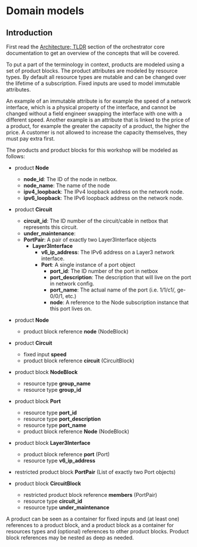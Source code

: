 # Domain models

## Introduction

First read the [Architecture; TLDR](/orchestrator-core/architecture/tldr/) section of the orchestrator core documentation to get an overview of the concepts that will be covered.

To put a part of the terminology in context, products are modeled using a set of product blocks. The product attributes are modeled by resource types.  By default all resource types are mutable and can be changed over the lifetime of a subscription. Fixed inputs are used to model immutable attributes.

An example of an immutable attribute is for example the speed of a network interface, which is a physical property of the interface, and cannot be changed without a field engineer swapping the interface with one with a different speed. Another example is an attribute that is linked to the price of a product, for example the greater the capacity of a product, the higher the price. A customer is not allowed to increase the capacity themselves, they must pay extra first.

The products and product blocks for this workshop will be modeled as follows:

* product **Node**
  * **node_id**: The ID of the node in netbox.
  * **node_name**: The name of the node
  * **ipv4_loopback**: The IPv4 loopback address on the network node.
  * **ipv6_loopback**: The IPv6 loopback address on the network node.
* product **Circuit**
  * **circuit_id**: The ID number of the circuit/cable in netbox that represents this circuit.
  * **under_maintenance**:
  * **PortPair**: A pair of exactly two Layer3Interface objects
    * **Layer3Interface**
      * **v6_ip_address**: The IPv6 address on a Layer3 network interface.
      * **Port**: A single instance of a port object
        * **port_id**: The ID number of the port in netbox
        * **port_description**: The description that will live on the port in network config.
        * **port_name**: The actual name of the port (i.e. 1/1/c1/, ge-0/0/1, etc.)
        * **node**: A reference to the Node subscription instance that this port lives on.

* product **Node**
  * product block reference **node** (NodeBlock)
* product **Circuit**
  * fixed input **speed**
  * product block reference **circuit** (CircuitBlock)
* product block **NodeBlock**
  * resource type **group_name**
  * resource type **group_id**
* product block **Port**
  * resource type **port_id**
  * resource type **port_description**
  * resource type **port_name**
  * product block reference **Node** (NodeBlock)
* product block **Layer3Interface**
  * product block reference **port** (Port)
  * resource type **v6_ip_address**
* restricted product block **PortPair** (List of exactly two Port objects)
* product block **CircuitBlock**
  * restricted product block reference **members** (PortPair)
  * resource type **circuit_id**
  * resource type **under_maintenance**

A product can be seen as a container for fixed inputs and (at least one) references to a product block, and a product block as a container for resources types and (optional) references to other product blocks. Product block references may be nested as deep as needed.

<!-- ## Exercise 1: create Node product block

Read the [Domain models](../../architecture/application/domainmodels.md)
section of the orchestrator core documentation to learn more about domain
models and how they are defined. For now, skip the code examples *Product Model
a.k.a SubscriptionModel* and *Advanced Use Cases*.

Use the following skeleton to create the file `user_group.py` in the
`products/product_blocks` folder and define the `UserGroupBlockInactive`,
`UserGroupBlockProvisioning` and `UserGroupBlock` domain models describing the
user group product block in the lifecycle states `INITIAL`, `PROVISIONING` and
`ACTIVE`:

```python
from typing import Optional

from orchestrator.domain.base import ProductBlockModel
from orchestrator.types import SubscriptionLifecycle

# UserGroupBlockInactive with all resource types optional
...

# UserGroupBlockProvisioning with only resource type group_id optional
...

# UserGroupBlock with all resource types mandatory
... 
```

!!! example

    for inspiration look at an example implementation of the [user group product block
    ](https://github.com/workfloworchestrator/example-orchestrator-beginner/blob/main/products/product_blocks/user_group.py)

## Exercise 2: create UserGroup product

Return to the [Domain models](../../architecture/application/domainmodels.md)
section of the orchestrator core documentation and look at the code example
*Product Model a.k.a SubscriptionModel*.

Use the following skeleton to create the file `user_group.py` in the
`products/product_types` folder and define the `UserGroupInactive`,
`UserGroupProvisioning` and `UserGroup` domain models describing the user group
product in its different lifecycle states:

```python
from orchestrator.domain.base import SubscriptionModel
from orchestrator.types import SubscriptionLifecycle

from products.product_blocks.user_group import UserGroupBlock, UserGroupBlockInactive, UserGroupBlockProvisioning

# UserGroupInactive
...

# UserGroupProvisioning
...

# UserGroup
...
```

!!! example

    for inspiration look at an example implementation of the [user group product
    ](https://github.com/workfloworchestrator/example-orchestrator-beginner/blob/main/products/product_types/user_group.py)

## Exercise 3: create User product block

Use the following skeleton to create the file `user.py` in the
`products/product_blocks` folder and define the `UserBlockInactive`,
`UserBlockProvisioning` and `UserBlock` domain models describing the user group
product block in its different lifecycle states:

```python
from typing import Optional

from orchestrator.domain.base import ProductBlockModel
from orchestrator.types import SubscriptionLifecycle

from products.product_blocks.user_group import UserGroupBlock, UserGroupBlockInactive, UserGroupBlockProvisioning

# UserBlockInactive with only product block reference group mandatory
...

# UserBlockProvisioning with only resource type user_id and age optional
...

# UserBlock with only resource type age optional
...
```

!!! example

    for inspiration look at an example implementation of the [user product block
    ](https://github.com/workfloworchestrator/example-orchestrator-beginner/blob/main/products/product_blocks/user.py)

## Exercise 4: create User product

Use the following skeleton to create the file `user.py` in the
`products/product_types` folder and define the `UserInactive`,
`UserProvisioning` and `User` domain models describing the user product in its
different lifecycle states.

Note that the `strEnum` type from the orchestrator is used, which uses the
standard python module `enum` to define an enumeration of strings, to create a
type to be used for the fixed input `affiliation`.

```python
from orchestrator.domain.base import SubscriptionModel
from orchestrator.types import SubscriptionLifecycle, strEnum

from products.product_blocks.user import UserBlock, UserBlockInactive, UserBlockProvisioning

class Affiliation(strEnum):
    internal = "internal"
    external = "external"

# UserInactive(SubscriptionModel
...

# UserProvisioning
...

# User
...
```

!!! example

    for inspiration look at an example implementation of the [user product
    ](https://github.com/workfloworchestrator/example-orchestrator-beginner/blob/main/products/product_types/user.py) -->
